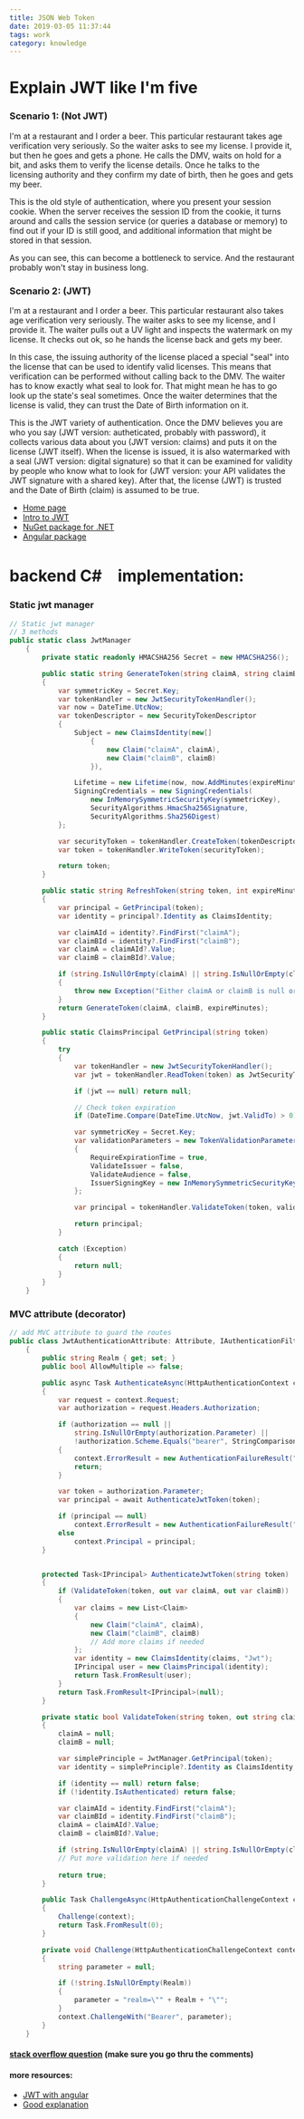 ```yaml
---
title: JSON Web Token
date: 2019-03-05 11:37:44
tags: work
category: knowledge
---
```

# Explain JWT like I'm five
### Scenario 1: (Not JWT)

I'm at a restaurant and I order a beer. This particular restaurant takes age verification very seriously. So the waiter asks to see my license. I provide it, but then he goes and gets a phone. He calls the DMV, waits on hold for a bit, and asks them to verify the license details. Once he talks to the licensing authority and they confirm my date of birth, then he goes and gets my beer.

This is the old style of authentication, where you present your session cookie. When the server receives the session ID from the cookie, it turns around and calls the session service (or queries a database or memory) to find out if your ID is still good, and additional information that might be stored in that session.

As you can see, this can become a bottleneck to service. And the restaurant probably won't stay in business long.

### Scenario 2: (JWT)

I'm at a restaurant and I order a beer. This particular restaurant also takes age verification very seriously. The waiter asks to see my license, and I provide it. The waiter pulls out a UV light and inspects the watermark on my license. It checks out ok, so he hands the license back and gets my beer.

In this case, the issuing authority of the license placed a special "seal" into the license that can be used to identify valid licenses. This means that verification can be performed without calling back to the DMV. The waiter has to know exactly what seal to look for. That might mean he has to go look up the state's seal sometimes. Once the waiter determines that the license is valid, they can trust the Date of Birth information on it.

This is the JWT variety of authentication. Once the DMV believes you are who you say (JWT version: autheticated, probably with password), it collects various data about you (JWT version: claims) and puts it on the license (JWT itself). When the license is issued, it is also watermarked with a seal (JWT version: digital signature) so that it can be examined for validity by people who know what to look for (JWT version: your API validates the JWT signature with a shared key). After that, the license (JWT) is trusted and the Date of Birth (claim) is assumed to be true.

- [Home page](https://jwt.io/)
- [Intro to JWT](https://jwt.io/introduction/)
- [NuGet package for .NET](https://www.nuget.org/packages/System.IdentityModel.Tokens.Jwt/)
- [Angular package](https://github.com/auth0/angular2-jwt)

# backend C#　implementation:


### Static jwt manager
``` C#
// Static jwt manager
// 3 methods
public static class JwtManager
    {
        private static readonly HMACSHA256 Secret = new HMACSHA256();

        public static string GenerateToken(string claimA, string claimB, int expireMinutes = 30)
        {
            var symmetricKey = Secret.Key;
            var tokenHandler = new JwtSecurityTokenHandler();
            var now = DateTime.UtcNow;
            var tokenDescriptor = new SecurityTokenDescriptor
            {
                Subject = new ClaimsIdentity(new[]
                    {
                        new Claim("claimA", claimA),
                        new Claim("claimB", claimB) 
                    }),

                Lifetime = new Lifetime(now, now.AddMinutes(expireMinutes)),
                SigningCredentials = new SigningCredentials(
                    new InMemorySymmetricSecurityKey(symmetricKey),                    
                    SecurityAlgorithms.HmacSha256Signature,
                    SecurityAlgorithms.Sha256Digest)
            };

            var securityToken = tokenHandler.CreateToken(tokenDescriptor);
            var token = tokenHandler.WriteToken(securityToken);

            return token;
        }

        public static string RefreshToken(string token, int expireMinutes = 30)
        {
            var principal = GetPrincipal(token);
            var identity = principal?.Identity as ClaimsIdentity;

            var claimAId = identity?.FindFirst("claimA");
            var claimBId = identity?.FindFirst("claimB");
            var claimA = claimAId?.Value;
            var claimB = claimBId?.Value;

            if (string.IsNullOrEmpty(claimA) || string.IsNullOrEmpty(claimB))
            {
                throw new Exception("Either claimA or claimB is null or empty.");
            }
            return GenerateToken(claimA, claimB, expireMinutes);
        }

        public static ClaimsPrincipal GetPrincipal(string token)
        {
            try
            {
                var tokenHandler = new JwtSecurityTokenHandler();
                var jwt = tokenHandler.ReadToken(token) as JwtSecurityToken;

                if (jwt == null) return null;

                // Check token expiration
                if (DateTime.Compare(DateTime.UtcNow, jwt.ValidTo) > 0) return null;                

                var symmetricKey = Secret.Key;
                var validationParameters = new TokenValidationParameters()
                {
                    RequireExpirationTime = true,
                    ValidateIssuer = false,
                    ValidateAudience = false,
                    IssuerSigningKey = new InMemorySymmetricSecurityKey(symmetricKey)
                };

                var principal = tokenHandler.ValidateToken(token, validationParameters, out _);

                return principal;
            }

            catch (Exception)
            {
                return null;
            }
        }
    }

```

### MVC attribute (decorator)
``` C#
// add MVC attribute to guard the routes
public class JwtAuthenticationAttribute: Attribute, IAuthenticationFilter
    {
        public string Realm { get; set; }
        public bool AllowMultiple => false;

        public async Task AuthenticateAsync(HttpAuthenticationContext context, CancellationToken cancellationToken)
        {
            var request = context.Request;
            var authorization = request.Headers.Authorization;

            if (authorization == null || 
                string.IsNullOrEmpty(authorization.Parameter) ||
                !authorization.Scheme.Equals("bearer", StringComparison.OrdinalIgnoreCase))
            {
                context.ErrorResult = new AuthenticationFailureResult("Missing Jwt Token", request);
                return;
            }

            var token = authorization.Parameter;
            var principal = await AuthenticateJwtToken(token);

            if (principal == null)
                context.ErrorResult = new AuthenticationFailureResult("Invalid token", request);
            else
                context.Principal = principal;
        }


        protected Task<IPrincipal> AuthenticateJwtToken(string token)
        {
            if (ValidateToken(token, out var claimA, out var claimB))
            {
                var claims = new List<Claim>
                {
                    new Claim("claimA", claimA),
                    new Claim("claimB", claimB) 
                    // Add more claims if needed
                };
                var identity = new ClaimsIdentity(claims, "Jwt");
                IPrincipal user = new ClaimsPrincipal(identity);
                return Task.FromResult(user);                
            }
            return Task.FromResult<IPrincipal>(null);
        }

        private static bool ValidateToken(string token, out string claimA, out string claimB)
        {
            claimA = null;
            claimB = null;

            var simplePrinciple = JwtManager.GetPrincipal(token);
            var identity = simplePrinciple?.Identity as ClaimsIdentity;

            if (identity == null) return false;
            if (!identity.IsAuthenticated) return false;

            var claimAId = identity.FindFirst("claimA");
            var claimBId = identity.FindFirst("claimB");
            claimA = claimAId?.Value;
            claimB = claimBId?.Value;

            if (string.IsNullOrEmpty(claimA) || string.IsNullOrEmpty(claimB)) return false;            
            // Put more validation here if needed
            
            return true;
        }

        public Task ChallengeAsync(HttpAuthenticationChallengeContext context, CancellationToken cancellationToken)
        {
            Challenge(context);
            return Task.FromResult(0);
        }

        private void Challenge(HttpAuthenticationChallengeContext context)
        {
            string parameter = null;

            if (!string.IsNullOrEmpty(Realm))
            {
                parameter = "realm=\"" + Realm + "\"";
            }
            context.ChallengeWith("Bearer", parameter);
        }
    }
```
#### [stack overflow question](https://stackoverflow.com/questions/40281050/jwt-authentication-for-asp-net-web-api) (make sure you go thru the comments)


#### more resources:
- [JWT with angular](https://blog.angular-university.io/angular-jwt-authentication/)
- [Good explanation](https://blog.angular-university.io/angular-jwt/)